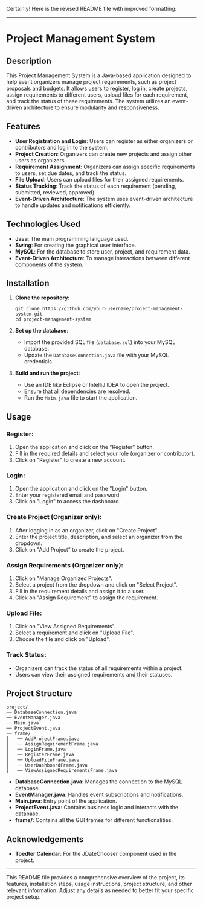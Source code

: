 Certainly! Here is the revised README file with improved formatting:

---

# Project Management System

## Description
This Project Management System is a Java-based application designed to help event organizers manage project requirements, such as project proposals and budgets. It allows users to register, log in, create projects, assign requirements to different users, upload files for each requirement, and track the status of these requirements. The system utilizes an event-driven architecture to ensure modularity and responsiveness.

## Features
- **User Registration and Login**: Users can register as either organizers or contributors and log in to the system.
- **Project Creation**: Organizers can create new projects and assign other users as organizers.
- **Requirement Assignment**: Organizers can assign specific requirements to users, set due dates, and track the status.
- **File Upload**: Users can upload files for their assigned requirements.
- **Status Tracking**: Track the status of each requirement (pending, submitted, reviewed, approved).
- **Event-Driven Architecture**: The system uses event-driven architecture to handle updates and notifications efficiently.

## Technologies Used
- **Java**: The main programming language used.
- **Swing**: For creating the graphical user interface.
- **MySQL**: For the database to store user, project, and requirement data.
- **Event-Driven Architecture**: To manage interactions between different components of the system.

## Installation

1. **Clone the repository**:
    ```
    git clone https://github.com/your-username/project-management-system.git
    cd project-management-system
    ```

2. **Set up the database**:
    - Import the provided SQL file (`database.sql`) into your MySQL database.
    - Update the `DatabaseConnection.java` file with your MySQL credentials.

3. **Build and run the project**:
    - Use an IDE like Eclipse or IntelliJ IDEA to open the project.
    - Ensure that all dependencies are resolved.
    - Run the `Main.java` file to start the application.

## Usage

### Register:
1. Open the application and click on the "Register" button.
2. Fill in the required details and select your role (organizer or contributor).
3. Click on "Register" to create a new account.

### Login:
1. Open the application and click on the "Login" button.
2. Enter your registered email and password.
3. Click on "Login" to access the dashboard.

### Create Project (Organizer only):
1. After logging in as an organizer, click on "Create Project".
2. Enter the project title, description, and select an organizer from the dropdown.
3. Click on "Add Project" to create the project.

### Assign Requirements (Organizer only):
1. Click on "Manage Organized Projects".
2. Select a project from the dropdown and click on "Select Project".
3. Fill in the requirement details and assign it to a user.
4. Click on "Assign Requirement" to assign the requirement.

### Upload File:
1. Click on "View Assigned Requirements".
2. Select a requirement and click on "Upload File".
3. Choose the file and click on "Upload".

### Track Status:
- Organizers can track the status of all requirements within a project.
- Users can view their assigned requirements and their statuses.

## Project Structure

```plaintext
project/
── DatabaseConnection.java
── EventManager.java
── Main.java
── ProjectEvent.java
── frame/
│   ── AddProjectFrame.java
│   ── AssignRequirementFrame.java
│   ── LoginFrame.java
│   ── RegisterFrame.java
│   ── UploadFileFrame.java
│   ── UserDashboardFrame.java
│   ── ViewAssignedRequirementsFrame.java
```

- **DatabaseConnection.java**: Manages the connection to the MySQL database.
- **EventManager.java**: Handles event subscriptions and notifications.
- **Main.java**: Entry point of the application.
- **ProjectEvent.java**: Contains business logic and interacts with the database.
- **frame/**: Contains all the GUI frames for different functionalities.

## Acknowledgements
- **Toedter Calendar**: For the JDateChooser component used in the project.

---

This README file provides a comprehensive overview of the project, its features, installation steps, usage instructions, project structure, and other relevant information. Adjust any details as needed to better fit your specific project setup.
